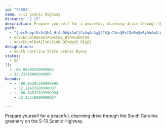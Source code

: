 ```yaml
---
id: "73591"
name: S-13 Scenic Highway
distance: "2.15"
description: Prepare yourself for a peaceful, charming drive through the South Carolina greenery on the S-13 Scenic Highway.
path:
  - "{ovcEnpplNrAsGhA_HrAoDh@iAnC{CxAqAnAg@fCk@nCOvz@ExCQxBm@vByAhAmAlAqBdAsDNeBDsCAcKMkFDuDl@kD@?"
  - ocscEnumlNeFaD}Au@sCmB_B}AmCaDO]OA
  - ocscEnumlNzA{ExB\XLd@~DEx@gCO_B[g@]
designations:
  - South Carolina State Scenic Byway
states:
  - SC
ll:
  - -80.86295299999995
  - 32.23310900000007
bounds:
  - - -80.86295299999995
    - 32.21437800000007
  - - -80.84532899999994
    - 32.23310900000007

---
```


Prepare yourself for a peaceful, charming drive through the South Carolina greenery on the S-13 Scenic Highway.

